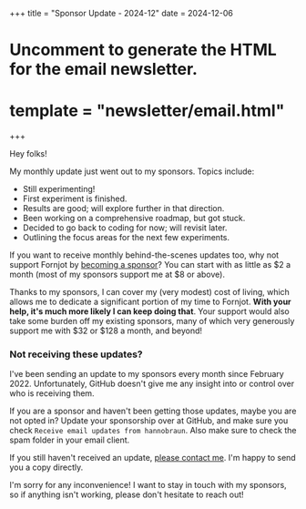 +++
title = "Sponsor Update - 2024-12"
date = 2024-12-06

# Uncomment to generate the HTML for the email newsletter.
# template = "newsletter/email.html"
+++

Hey folks!

My monthly update just went out to my sponsors. Topics include:

- Still experimenting!
- First experiment is finished.
- Results are good; will explore further in that direction.
- Been working on a comprehensive roadmap, but got stuck.
- Decided to go back to coding for now; will revisit later.
- Outlining the focus areas for the next few experiments.

If you want to receive monthly behind-the-scenes updates too, why not support
Fornjot by [becoming a sponsor](https://github.com/sponsors/hannobraun)? You can
start with as little as $2 a month (most of my sponsors support me at $8 or above).

Thanks to my sponsors, I can cover my (very modest) cost of living, which allows me to dedicate a significant portion of my time to Fornjot. **With your help, it's much more likely I can keep doing that**. Your support would also take some burden off my existing sponsors, many of which very generously support me with $32 or $128 a month, and beyond!


### Not receiving these updates?

I've been sending an update to my sponsors every month since February 2022.
Unfortunately, GitHub doesn't give me any insight into or control over who is receiving them.

If you are a sponsor and haven't been getting those updates, maybe you are not opted
in? Update your sponsorship over at GitHub, and make sure you check
`Receive email updates from hannobraun`. Also make sure to check the spam folder
in your email client.

If you still haven't received an update,
[please contact me](mailto:hello@hannobraun.com). I'm happy to send you a copy
directly.

I'm sorry for any inconvenience! I want to stay in touch with my sponsors, so if
anything isn't working, please don't hesitate to reach out!
